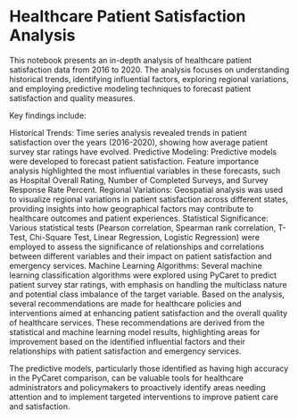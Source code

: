 # Healthcare Patient Satisfaction Analysis

 This notebook presents an in-depth analysis of healthcare patient satisfaction data from 2016 to 2020. The analysis focuses on understanding historical trends, identifying influential factors, exploring regional variations, and employing predictive modeling techniques to forecast patient satisfaction and quality measures.

Key findings include:

Historical Trends: Time series analysis revealed trends in patient satisfaction over the years (2016-2020), showing how average patient survey star ratings have evolved.
Predictive Modeling: Predictive models were developed to forecast patient satisfaction. Feature importance analysis highlighted the most influential variables in these forecasts, such as Hospital Overall Rating, Number of Completed Surveys, and Survey Response Rate Percent.
Regional Variations: Geospatial analysis was used to visualize regional variations in patient satisfaction across different states, providing insights into how geographical factors may contribute to healthcare outcomes and patient experiences.
Statistical Significance: Various statistical tests (Pearson correlation, Spearman rank correlation, T-Test, Chi-Square Test, Linear Regression, Logistic Regression) were employed to assess the significance of relationships and correlations between different variables and their impact on patient satisfaction and emergency services.
Machine Learning Algorithms: Several machine learning classification algorithms were explored using PyCaret to predict patient survey star ratings, with emphasis on handling the multiclass nature and potential class imbalance of the target variable.
Based on the analysis, several recommendations are made for healthcare policies and interventions aimed at enhancing patient satisfaction and the overall quality of healthcare services. These recommendations are derived from the statistical and machine learning model results, highlighting areas for improvement based on the identified influential factors and their relationships with patient satisfaction and emergency services.

The predictive models, particularly those identified as having high accuracy in the PyCaret comparison, can be valuable tools for healthcare administrators and policymakers to proactively identify areas needing attention and to implement targeted interventions to improve patient care and satisfaction.
